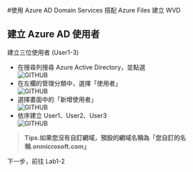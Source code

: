 #使用 Azure AD Domain Services 搭配 Azure Files 建立 WVD

## 建立 Azure AD 使用者
 建立三位使用者 (User1-3)<br>
 - 在搜尋列搜尋 Azure Active Directory，並點選<br>
 ![GITHUB](https://github.com/BrianHsing/Azure-Windows-Virtual-Desktop/blob/master/Lab1/aad1.png "add1")<br>
 - 在左欄的管理分類中，選擇「使用者」<br>
 ![GITHUB](https://github.com/BrianHsing/Azure-Windows-Virtual-Desktop/blob/master/Lab1/aad2.png "add2")<br>
 - 選擇畫面中的「新增使用者」<br>
 ![GITHUB](https://github.com/BrianHsing/Azure-Windows-Virtual-Desktop/blob/master/Lab1/aad3.png "add3")<br>
 - 依序建立 User1、User2、User3<br>
 ![GITHUB](https://github.com/BrianHsing/Azure-Windows-Virtual-Desktop/blob/master/Lab1/add4.png "add4")<br>
 > **Tips.如果您沒有自訂網域，預設的網域名稱為「您自訂的名稱.onmicrosoft.com」** <br>
 
 下一步，前往 Lab1-2